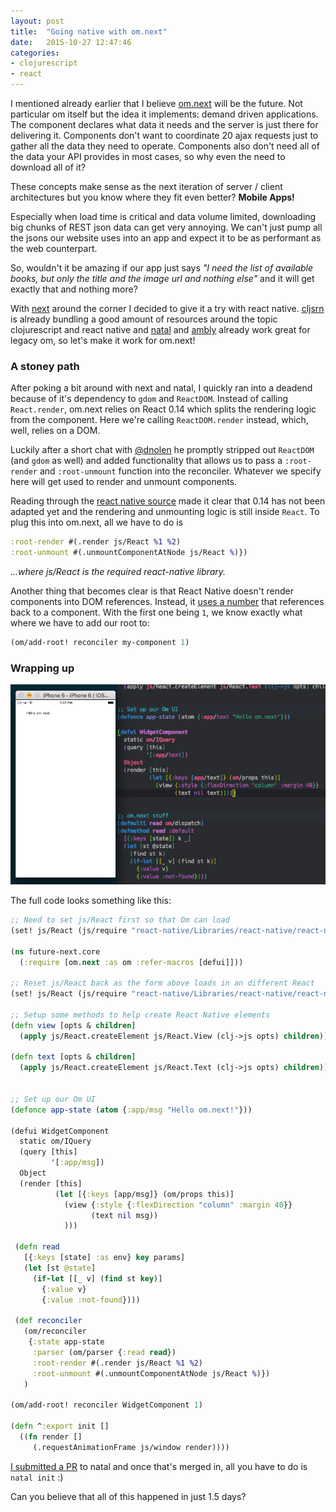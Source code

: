 ```yaml
---
layout: post
title:  "Going native with om.next"
date:   2015-10-27 12:47:46
categories: 
- clojurescript
- react
---
```


I mentioned already earlier that I believe [om.next][1] will be the future. Not particular om itself but the idea it implements: demand driven applications. The component declares what data it needs and the server is just there for delivering it. Components don't want to coordinate 20 ajax requests just to gather all the data they need to operate. Components also don't need all of the data your API provides in most cases, so why even the need to download all of it? 

These concepts make sense as the next iteration of server / client architectures but you know where they fit even better? __Mobile Apps!__

Especially when load time is critical and data volume limited, downloading big chunks of REST json data can get very annoying. We can't just pump all the jsons our website uses into an app and expect it to be as performant as the web counterpart. 

So, wouldn't it be amazing if our app just says _"I need the list of available books, but only the title and the image url and nothing else"_ and it will get exactly that and nothing more? 

With [next][1] around the corner I decided to give it a try with react native. [cljsrn][2] is already bundling a good amount of resources around the topic clojurescript and react native and [natal][3] and [ambly][4] already work great for legacy om, so let's make it work for om.next!

### A stoney path

After poking a bit around with next and natal, I quickly ran into a deadend because of it's dependency to `gdom` and `ReactDOM`. Instead of calling `React.render`, om.next relies on React 0.14 which splits the rendering logic from the component. Here we're calling `ReactDOM.render` instead, which, well, relies on a DOM. 

Luckily after a short chat with [@dnolen][5] he promptly stripped out `ReactDOM` (and `gdom` as well) and added functionality that allows us to pass a `:root-render` and `:root-unmount` function into the reconciler. Whatever we specify here will get used to render and unmount components. 

Reading through the [react native source][6] made it clear that 0.14 has not been adapted yet and the rendering and unmounting logic is still inside `React`. To plug this into om.next, all we have to do is

```cljs
:root-render #(.render js/React %1 %2)
:root-unmount #(.unmountComponentAtNode js/React %)})
```

_...where js/React is the required react-native library._

Another thing that becomes clear is that React Native doesn't render components into DOM references. Instead, it [uses a number][7] that references back to a component. With the first one being `1`, we know exactly what where we have to add our root to:

```cljs
(om/add-root! reconciler my-component 1)
```

### Wrapping up

![showcase][9]

The full code looks something like this:

```cljs
;; Need to set js/React first so that Om can load
(set! js/React (js/require "react-native/Libraries/react-native/react-native.js"))

(ns future-next.core
  (:require [om.next :as om :refer-macros [defui]]))

;; Reset js/React back as the form above loads in an different React
(set! js/React (js/require "react-native/Libraries/react-native/react-native.js"))

;; Setup some methods to help create React Native elements
(defn view [opts & children]
  (apply js/React.createElement js/React.View (clj->js opts) children))

(defn text [opts & children]
  (apply js/React.createElement js/React.Text (clj->js opts) children))


;; Set up our Om UI
(defonce app-state (atom {:app/msg "Hello om.next!"}))

(defui WidgetComponent
  static om/IQuery
  (query [this]
         '[:app/msg])
  Object
  (render [this]
          (let [{:keys [app/msg]} (om/props this)]
            (view {:style {:flexDirection "column" :margin 40}}
                  (text nil msg))
            )))
 
 (defn read
   [{:keys [state] :as env} key params]
   (let [st @state]
     (if-let [[_ v] (find st key)]
       {:value v}
       {:value :not-found})))
 
 (def reconciler
   (om/reconciler
    {:state app-state
     :parser (om/parser {:read read})
     :root-render #(.render js/React %1 %2)
     :root-unmount #(.unmountComponentAtNode js/React %)})
   )
 
(om/add-root! reconciler WidgetComponent 1)

(defn ^:export init []
  ((fn render []
     (.requestAnimationFrame js/window render))))
```

[I submitted a PR][8] to natal and once that's merged in, all you have to do is `natal init` :)

Can you believe that all of this happened in just 1.5 days?

[1]: https://github.com/omcljs/om
[2]: http://cljsrn.org/
[3]: https://github.com/dmotz/natal
[4]: http://cljsrn.org/ambly.html
[5]: https://github.com/swannodette
[6]: https://github.com/facebook/react-native/tree/master/Libraries/ReactNative
[7]: https://github.com/facebook/react-native/blob/master/Libraries/ReactNative/ReactNative.js#L74-L80
[8]: https://github.com/dmotz/natal/pull/18
[9]: /images/om.next-native.png
